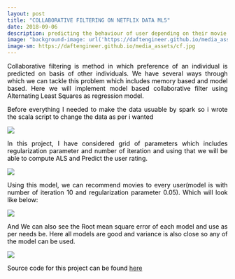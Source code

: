 ```yaml
---
layout: post
title: "COLLABORATIVE FILTERING ON NETFLIX DATA ML5"
date: 2018-09-06
description: predicting the behaviour of user depending on their movie choices
image: "background-image: url('https://daftengineer.github.io/media_assets/cf.jpg');"
image-sm: https://daftengineer.github.io/media_assets/cf.jpg
---
```


<div style="color:black;"><p></p>
  <p style="text-align:justify;">Collaborative filtering is method in which preference of an individual is predicted on basis of other individuals. We have several ways through which we can tackle this problem which includes memory based and model based. Here we will implement model based collaborative filter using Alternating Least Squares as regression model. </p>
  <p style="text-align:justify;">Before everything I needed to make the data usuable by spark so i wrote the scala script to change the data as per i wanted</p>
  <img src="https://daftengineer.github.io/media_assets/ml5p0.jpg" />
  <p style="text-align:justify;">In this project, I have considered grid of parameters which includes regularization parameter and number of iteration and using that we will be able to compute ALS and Predict the user rating.</p>
<img src="https://daftengineer.github.io/media_assets/ml5p2.jpg" />
  <p style="text-align:justify;">Using this model, we can recommend movies to every user(model is with number of iteration 10 and regularization parameter 0.05). Which will look like below:</p>
<img src="https://daftengineer.github.io/media_assets/ml5p1.jpg" />
  <p style="text-align:justify;">And We can also see the Root mean square error of each model and use as per needs be. Here all models are good and variance is also close so any of the model can be used.</p>
<img src="https://daftengineer.github.io/media_assets/ml5p3.jpg" />
  <p style="text-align:justify;">Source code for this project can be found <a href="https://github.com/daftengineer/MachineLearningProjects/blob/master/Collab.scala">here</a></p>
</div>
